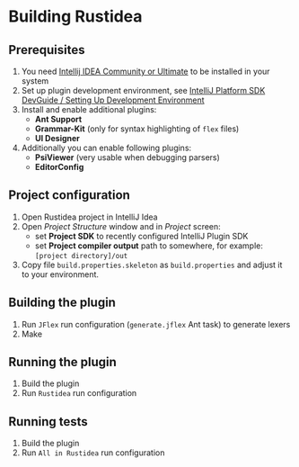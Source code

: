 # Building Rustidea

## Prerequisites

1. You need [Intellij IDEA Community or Ultimate](https://www.jetbrains.com/idea/) to be installed in your system
2. Set up plugin development environment, see [IntelliJ Platform SDK DevGuide / Setting Up Development Environment](http://www.jetbrains.org/intellij/sdk/docs/basics/getting_started/setting_up_environment.html)
3. Install and enable additional plugins:
    - **Ant Support**
    - **Grammar-Kit** (only for syntax highlighting of `flex` files)
    - **UI Designer**
4. Additionally you can enable following plugins:
    - **PsiViewer** (very usable when debugging parsers)
    - **EditorConfig**

## Project configuration

1. Open Rustidea project in IntelliJ Idea
2. Open *Project Structure* window and in *Project* screen:
    - set **Project SDK** to recently configured IntelliJ Plugin SDK
    - set **Project compiler output** path to somewhere, for example: `[project directory]/out`
3. Copy file `build.properties.skeleton` as `build.properties` and adjust it to your environment.

## Building the plugin

1. Run `JFlex` run configuration (`generate.jflex` Ant task) to generate lexers
2. Make

## Running the plugin

1. Build the plugin
2. Run `Rustidea` run configuration

## Running tests

1. Build the plugin
2. Run `All in Rustidea` run configuration
